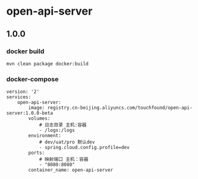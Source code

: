 # open-api-server

## 1.0.0

### docker build
```
mvn clean package docker:build
```

### docker-compose
```
version: '2'
services:
    open-api-server:
        image: registry.cn-beijing.aliyuncs.com/touchfound/open-api-server:1.0.0-beta
        volumes:
            # 日志目录 主机:容器
            - /logs:/logs
        environment:
            # dev/uat/pro 默认dev
            - spring.cloud.config.profile=dev
        ports:
            # 映射端口 主机：容器
            - "8080:8080"
        container_name: open-api-server

```